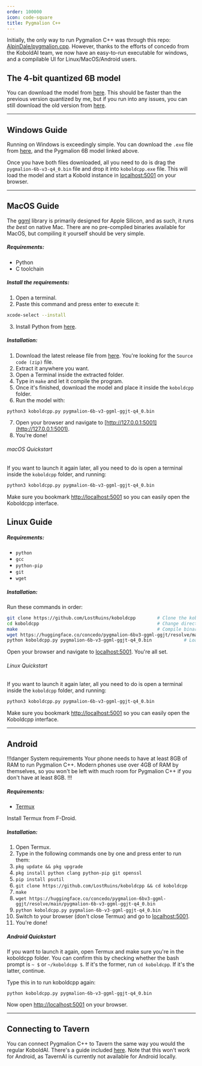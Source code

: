 ```yaml
---
order: 100000
icon: code-square
title: Pygmalion C++
---
```


Initially, the only way to run Pygmalion C++ was through this repo: [AlpinDale/pygmalion.cpp](https://github.com/AlpinDale/pygmalion.cpp). However, thanks to the efforts of concedo from the KoboldAI team, we now have an easy-to-run executable for windows, and a compilable UI for Linux/MacOS/Android users.

## The 4-bit quantized 6B model
You can download the model from [here](https://huggingface.co/concedo/pygmalion-6bv3-ggml-ggjt/resolve/main/pygmalion-6b-v3-ggml-ggjt-q4_0.bin). This should be faster than the previous version quantized by me, but if you run into any issues, you can still download the old version from [here](https://huggingface.co/alpindale/pygmalion-6b-ggml/resolve/main/pygmalion-6b-v3-q4_0.bin).

***
## Windows Guide

Running on Windows is exceedingly simple. You can download the `.exe` file from [here](https://github.com/LostRuins/koboldcpp/releases/latest), and the Pygmalion 6B model linked above.

Once you have both files downloaded, all you need to do is drag the `pygmalion-6b-v3-q4_0.bin` file and drop it into `koboldcpp.exe` file. This will load the model and start a Kobold instance in [localhost:5001](http://127.0.0.1:5001) on your browser.

***
## MacOS Guide

The [ggml](https://github.com/ggerganov/ggml) library is primarily designed for Apple Silicon, and as such, it runs *the best* on native Mac. There are no pre-compiled binaries available for MacOS, but compiling it yourself should be very simple.

##### Requirements:
- Python
- C toolchain

##### Install the requirements:
1. Open a terminal.
2. Paste this command and press enter to execute it:
```bash
xcode-select --install
```
3. Install Python from [here](https://www.python.org/ftp/python/3.10.9/python-3.10.9-macos11.pkg).

##### Installation:

1. Download the latest release file from [here](https://github.com/LostRuins/koboldcpp/releases/latest). You're looking for the `Source code (zip)` file. 
2. Extract it anywhere you want. 
3. Open a Terminal inside the extracted folder.
4. Type in `make` and let it compile the program.
5. Once it's finished, download the model and place it inside the `koboldcpp` folder.
6. Run the model with:
```bash
python3 koboldcpp.py pygmalion-6b-v3-ggml-ggjt-q4_0.bin
```
7. Open your browser and navigate to [http://127.0.0.1:5001](http://127.0.0.1:5001).
8. You're done!

###### macOS Quickstart
If you want to launch it again later, all you need to do is open a terminal inside the `koboldcpp` folder, and running:
```bash
python3 koboldcpp.py pygmalion-6b-v3-ggml-ggjt-q4_0.bin
```
Make sure you bookmark [http://localhost:5001](http://localhost:5001) so you can easily open the Koboldcpp interface.

## Linux Guide

##### Requirements:
- `python`
- `gcc`
- `python-pip`
- `git`
- `wget`

##### Installation:

Run these commands in order:

```bash
git clone https://github.com/LostRuins/koboldcpp        # Clone the koboldcpp repo
cd koboldcpp                                            # Change directories to the repo
make                                                    # Compile binaries
wget https://huggingface.co/concedo/pygmalion-6bv3-ggml-ggjt/resolve/main/pygmalion-6b-v3-ggml-ggjt-q4_0.bin   # Download the model, skip if you've already done this
python koboldcpp.py pygmalion-6b-v3-ggml-ggjt-q4_0.bin            # Load the model
```

Open your browser and navigate to [localhost:5001](http:127.0.0.1:5001). You're all set.

###### Linux Quickstart
If you want to launch it again later, all you need to do is open a terminal inside the `koboldcpp` folder, and running:
```bash
python3 koboldcpp.py pygmalion-6b-v3-ggml-ggjt-q4_0.bin
```
Make sure you bookmark [http://localhost:5001](http://localhost:5001) so you can easily open the Koboldcpp interface.


***
## Android

!!!danger System requirements
Your phone needs to have at least 8GB of RAM to run Pygmalion C++. Modern phones use over 4GB of RAM by themselves, so you won't be left with much room for Pygmalion C++ if you don't have at least 8GB.
!!!

##### Requirements:
- [Termux](https://f-droid.org/repo/com.termux_118.apk)

Install Termux from F-Droid.

##### Installation:

1. Open Termux.
2. Type in the following commands one by one and press enter to run them:
3. `pkg update && pkg upgrade`
4. `pkg install python clang python-pip git openssl`
5. `pip install psutil`
6. `git clone https://github.com/LostRuins/koboldcpp && cd koboldcpp`
7. `make`
8. `wget https://huggingface.co/concedo/pygmalion-6bv3-ggml-ggjt/resolve/main/pygmalion-6b-v3-ggml-ggjt-q4_0.bin`
9. `python koboldcpp.py pygmalion-6b-v3-ggml-ggjt-q4_0.bin`
10. Switch to your browser (don't close Termux) and go to [localhost:5001](http://127.0.0.1:5001).
11. You're done!

##### Android Quickstart
If you want to launch it again, open Termux and make sure you're in the koboldcpp folder. You can confirm this by checking whether the bash prompt is `~ $` or `~/koboldcpp $`. If it's the former, run `cd koboldcpp`. If it's the latter, continue.

Type this in to run koboldcpp again:
```
python koboldcpp.py pygmalion-6b-v3-ggml-ggjt-q4_0.bin
```

Now open [http://localhost:5001](http://localhost:5001) on your browser.

***
## Connecting to Tavern

You can connect Pygmalion C++ to Tavern the same way you would the regular KoboldAI. There's a guide included [here](https://docs.alpindale.dev/local-installation-(gpu)/tavern/). Note that this won't work for Android, as TavernAI is currently not available for Android locally.
